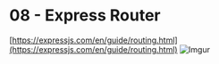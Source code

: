 # 08 - Express Router  

[https://expressjs.com/en/guide/routing.html](https://expressjs.com/en/guide/routing.html)
![Imgur](https://i.imgur.com/d2Pzw8S.png)